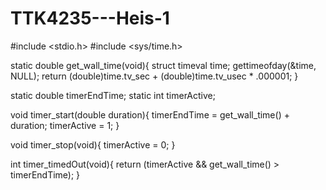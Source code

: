 # TTK4235---Heis-1
#include <stdio.h>
#include <sys/time.h>

static double get_wall_time(void){
    struct timeval time;
    gettimeofday(&time, NULL);
    return (double)time.tv_sec + (double)time.tv_usec * .000001;
}


static  double          timerEndTime;
static  int             timerActive;

void timer_start(double duration){
    timerEndTime    = get_wall_time() + duration;
    timerActive     = 1;
}

void timer_stop(void){
    timerActive = 0;
}

int timer_timedOut(void){
    return (timerActive  &&  get_wall_time() > timerEndTime);
}
